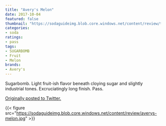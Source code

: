 ```yaml
---
title: "Avery's Melon"
date: 2017-10-04
featured: false
thumbnail: "https://sodaguideimg.blob.core.windows.net/content/review/thumbs/averys-melon.jpg"
categories:
- soda
ratings:
- pass
tags:
- SUGARBOMB
- Fruit
- Melon
brands:
- Avery's
---
```


Sugarbomb. Light fruit-ish flavor beneath cloying sugar and slightly industrial tones. Excruciatingly long finish. Pass.

[Originally posted to Twitter.](https://twitter.com/Cavorter/status/915718735868067840)

{{< figure src="https://sodaguideimg.blob.core.windows.net/content/review/averys-melon.jpg" >}}

